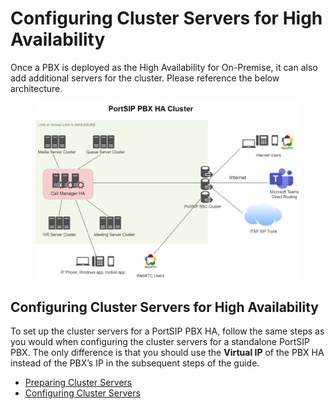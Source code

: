# Configuring Cluster Servers for High Availability

Once a PBX is deployed as the High Availability for On-Premise, it can also add additional servers for the cluster. Please reference the below architecture.

<figure><img src="../../.gitbook/assets/pbx_ha_cluster.png" alt=""><figcaption></figcaption></figure>

## Configuring Cluster Servers for High Availability

To set up the cluster servers for a PortSIP PBX HA, follow the same steps as you would when configuring the cluster servers for a standalone PortSIP PBX. The only difference is that you should use the **Virtual IP** of the PBX HA instead of the PBX’s IP in the subsequent steps of the guide.

* [Preparing Cluster Servers](../pbx-cluster/preparing-cluster-servers.md)
* [Configuring Cluster Servers](../pbx-cluster/configuring-cluster-servers.md)

